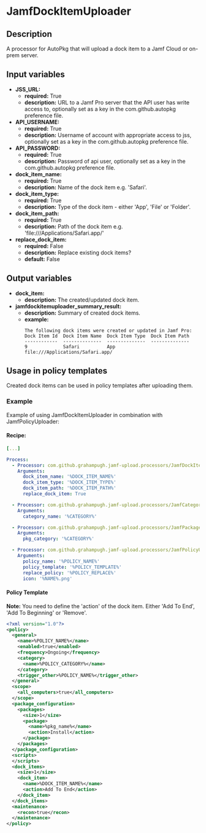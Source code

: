 # JamfDockItemUploader

## Description

A processor for AutoPkg that will upload a dock item to a Jamf Cloud or on-prem server.

## Input variables

- **JSS_URL:**
  - **required:** True
  - **description:** URL to a Jamf Pro server that the API user has write access to, optionally set as a key in the com.github.autopkg preference file.
- **API_USERNAME:**
  - **required:** True
  - **description:** Username of account with appropriate access to jss, optionally set as a key in the com.github.autopkg preference file.
- **API_PASSWORD:**
  - **required:** True
  - **description:** Password of api user, optionally set as a key in the com.github.autopkg preference file.
- **dock_item_name:**
  - **required:** True
  - **description:** Name of the dock item e.g. 'Safari'.
- **dock_item_type:**
  - **required:** True
  - **description:** Type of the dock item - either 'App', 'File' or 'Folder'.
- **dock_item_path:**
  - **required:** True
  - **description:** Path of the dock item e.g. 'file:///Applications/Safari.app/'
- **replace_dock_item:**
  - **required:** False
  - **description:** Replace existing dock items?
  - **default:** False

## Output variables

- **dock_item:**
  - **description:** The created/updated dock item.
- **jamfdockitemuploader_summary_result:**
  - **description:** Summary of created dock items.
  - **example:**
    ```
    The following dock items were created or updated in Jamf Pro:
    Dock Item Id  Dock Item Name  Dock Item Type  Dock Item Path
    ------------  --------------  --------------  --------------
    9             Safari          App             file:///Applications/Safari.app/
    ```

## Usage in policy templates

Created dock items can be used in policy templates after uploading them.

### Example

Example of using JamfDockItemUploader in combination with JamfPolicyUploader:

#### Recipe:
```yaml
[...]

Process:
  - Processor: com.github.grahampugh.jamf-upload.processors/JamfDockItemUploader
    Arguments:
      dock_item_name: '%DOCK_ITEM_NAME%'
      dock_item_type: '%DOCK_ITEM_TYPE%'
      dock_item_path: '%DOCK_ITEM_PATH%'
      replace_dock_item: True

  - Processor: com.github.grahampugh.jamf-upload.processors/JamfCategoryUploader
    Arguments:
      category_name: '%CATEGORY%'

  - Processor: com.github.grahampugh.jamf-upload.processors/JamfPackageUploader
    Arguments:
      pkg_category: '%CATEGORY%'

  - Processor: com.github.grahampugh.jamf-upload.processors/JamfPolicyUploader
    Arguments:
      policy_name: '%POLICY_NAME%'
      policy_template: '%POLICY_TEMPLATE%'
      replace_policy: '%POLICY_REPLACE%'
      icon: '%NAME%.png'
```

#### Policy Template

**Note:** You need to define the 'action' of the dock item. Either 'Add To End', 'Add To Beginning' or 'Remove'.

```xml
<?xml version="1.0"?>
<policy>
  <general>
    <name>%POLICY_NAME%</name>
    <enabled>true</enabled>
    <frequency>Ongoing</frequency>
    <category>
      <name>%POLICY_CATEGORY%</name>
    </category>
    <trigger_other>%POLICY_NAME%</trigger_other>
  </general>
  <scope>
    <all_computers>true</all_computers>
  </scope>
  <package_configuration>
    <packages>
      <size>1</size>
      <package>
        <name>%pkg_name%</name>
        <action>Install</action>
      </package>
    </packages>
  </package_configuration>
  <scripts>
  </scripts>
  <dock_items>
    <size>1</size>
    <dock_item>
      <name>%DOCK_ITEM_NAME%</name>
      <action>Add To End</action>
    </dock_item>
  </dock_items>
  <maintenance>
    <recon>true</recon>
  </maintenance>
</policy>
```

